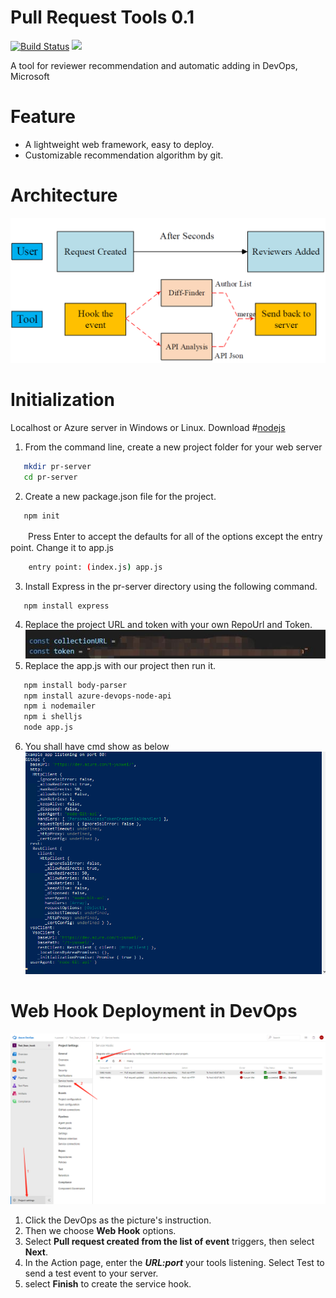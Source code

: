 Pull Request Tools 0.1  
=========================
<p align="left">
    <a href='https://travis-ci.org/meolu/walle-web'><img src='https://travis-ci.org/meolu/walle-web.svg?branch=master' alt="Build Status"></a>  
    <a href='https://gitter.im/meolu/walle-web'><img src='https://badges.gitter.im/Join%20Chat.svg'></a>
</p>

A tool for reviewer recommendation and automatic adding in DevOps, Microsoft


Feature
=========================
- A lightweight web framework, easy to deploy.
- Customizable recommendation algorithm by git.

Architecture
=========================
![](https://github.com/SeanWeiSean/PullRequestTools/blob/master/WorkFlow.png?raw=true)  
  
   
Initialization 
=========================
Localhost or Azure server in Windows or Linux.
Download #[nodejs](https://nodejs.org/en/download/) 
1) From the command line, create a new project folder for your web server
```bash
   mkdir pr-server
   cd pr-server
```
2) Create a new package.json file for the project.
```bash
   npm init
```
　　Press Enter to accept the defaults for all of the options except the entry point. Change it to app.js
```bash
    entry point: (index.js) app.js
```
3) Install Express in the pr-server directory using the following command.
```bash
   npm install express
```
4) Replace the project URL and token with your own RepoUrl and Token.
![](https://github.com/SeanWeiSean/PullRequestTools/blob/master/URL3.jpg?raw=true)
5) Replace the app.js with our project then run it.
```bash
   npm install body-parser
   npm install azure-devops-node-api
   npm i nodemailer
   npm i shelljs
   node app.js
```
6) You shall have cmd show as below
![](https://github.com/SeanWeiSean/PullRequestTools/blob/master/url4.png?raw=true)  
 
Web Hook Deployment in DevOps
=========================
![](https://github.com/SeanWeiSean/PullRequestTools/blob/master/ins1.png?raw=true)
1) Click the DevOps as the picture's instruction.
3) Then we choose **Web Hook** options.  
3) Select **Pull request created from the list of event** triggers, then select **Next**.
4) In the Action page, enter the ***URL:port*** your tools listening. Select Test to send a test event to your server.
5) select **Finish** to create the service hook.
<br><br><br><br><br><br><br><br><br><br><br><br><br>
<br><br><br><br><br><br><br><br><br><br><br><br><br>





